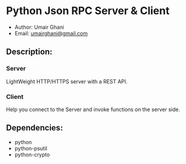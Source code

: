 # Python Json RPC Server & Client
* Author: Umair Ghani
* Email: umairghani@gmail.com

## Description:
### Server
LightWeight HTTP/HTTPS server with a REST API.

### Client
Help you connect to the Server and invoke functions on the server side.

## Dependencies:
* python
* python-psutil
* python-crypto

